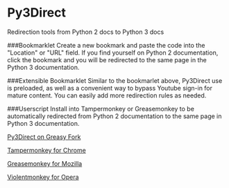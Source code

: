 # Py3Direct
Redirection tools from Python 2 docs to Python 3 docs

###Bookmarklet
Create a new bookmark and paste the code into the "Location" or "URL" field.
If you find yourself on Python 2 documentation, click the bookmark and you will 
be redirected to the same page in the Python 3 documentation.

###Extensible Bookmarklet
Similar to the bookmarlet above, Py3Direct use is preloaded, as well as a convenient way to bypass Youtube sign-in for mature content.
You can easily add more redirection rules as needed.

###Userscript
Install into Tampermonkey or Greasemonkey to be automatically redirected from Python 2 documentation to the same page in Python 3 documentation.

[Py3Direct on Greasy Fork](https://greasyfork.org/en/scripts/26235-py3direct)

[Tampermonkey for Chrome](https://chrome.google.com/webstore/detail/tampermonkey/dhdgffkkebhmkfjojejmpbldmpobfkfo?hl=en)

[Greasemonkey for Mozilla](https://addons.mozilla.org/en-US/firefox/addon/greasemonkey/)

[Violentmonkey for Opera](https://addons.opera.com/en/extensions/details/violent-monkey/)
